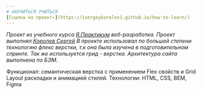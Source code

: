 ```yaml
---
# НАУЧИТЬСЯ УЧИТЬСЯ
[Ссылка на проект←](https://1sergeykorolev1.github.io/how-to-learn/)  
---
```


_Проект из учебного курса [Я.Практикум](https://practicum.yandex.ru/) веб-разработка._
_Проект выполнял [Королев Сергей](https://vk.com/id46453265)_
_В проекте использовал по большей степени технологию флекс верстки, т.к она была изучена в подготовительном спринте. Так же используется грид - верстка. Архитектура сайта выполнена по БЭМ._  

Функционал: семантическая верстка с применением Flex свойств и Grid Layout раскладки и анимацией стилей.
Технологии: HTML, CSS, BEM, Figma


